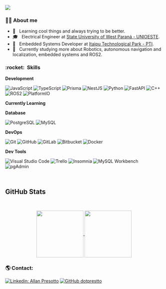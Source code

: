 ![](https://komarev.com/ghpvc/?username=dotprestto&color=006bed)

<h3> 👱‍♂️&nbsp;About me </h3>

- 🤔 &nbsp; Learning cool things and always trying to be better.
- 🎓 &nbsp; Electrical Engineer at <a href="https://www.unioeste.br/portal/campus-foz-do-iguacu/">State University of West Paraná - UNIOESTE</a>.
- 💼 &nbsp; Embedded Systems Developer at <a href="https://www.pti.org.br">Itaipu Technological Park - PTI</a>.
- 🌱 &nbsp; Currently studying more about Robotics, autonomous navigation and localization, embedded systems and ROS2.


<h3> :rocket: &nbsp;Skills </h3>

**Development**

![JavaScript](https://img.shields.io/badge/-JavaScript-333333?style=flat&logo=javascript)
![TypeScript](https://img.shields.io/badge/-TypeScript-333333?style=flat&logo=typescript)
![Prisma](https://img.shields.io/badge/-Prisma-333333?style=flat&logo=prisma)
![NestJS](https://img.shields.io/badge/-NestJS-333333?style=flat&logo=nestjs)
![Python](https://img.shields.io/badge/-Python-333333?style=flat&logo=python)
![FastAPI](https://img.shields.io/badge/-FastAPI-333333?style=flat&logo=fastapi)
![C++](https://img.shields.io/badge/-C++-333333?style=flat&logo=c%2B%2B)
![ROS2](https://img.shields.io/badge/-Ros2-333333?style=flat&logo=ros)
![PlatformIO](https://img.shields.io/badge/-platformio-333333?style=flat&logo=platformio)

**Currently Learning**


**Database**

![PostgreSQL](https://img.shields.io/badge/-PostgreSQL-333333?style=flat&logo=postgresql)
![MySQL](https://img.shields.io/badge/-MySQL-333333?style=flat&logo=mysql)

**DevOps**

![Git](https://img.shields.io/badge/-Git-333333?style=flat&logo=git)
![GitHub](https://img.shields.io/badge/-GitHub-333333?style=flat&logo=github)
![GitLab](https://img.shields.io/badge/-GitLab-333333?style=flat&logo=gitlab)
![Bitbucket](https://img.shields.io/badge/-Bitbucket-333333?style=flat&logo=bitbucket)
![Docker](https://img.shields.io/badge/-Docker-333333?style=flat&logo=docker)

**Dev Tools**

![Visual Studio Code](https://img.shields.io/badge/-Visual%20Studio%20Code-333333?style=flat&logo=visual-studio-code&logoColor=007ACC)
![Trello](https://img.shields.io/badge/-Trello-333333?style=flat&logo=trello&logoColor=007ACC)
![Insomnia](https://img.shields.io/badge/-Insomnia-333333?style=flat&logo=insomnia)
![MySQL Workbench](https://img.shields.io/badge/-MySQL%20Workbench-333333?style=flat&logo=mysql)
![pgAdmin](https://img.shields.io/badge/-pgAdmin-333333?style=flat&logo=postgresql)

<br/>

## **GitHub Stats**

<br/>
<!-- Stats  -->
<p align="center">
  <a href="https://github.com/dotprestto">
    <img
      align="center"
      height="150em"
      src="https://github-readme-stats.vercel.app/api?username=dotprestto&show_icons=true&count_private=true&theme=tokyonight"
    />
  </a>
  
<!-- Top Langs -->
  <a href="https://github.com/dotprestto">
    <img
      align="center"
      height="150em"
      src="https://github-readme-stats.vercel.app/api/top-langs/?username=dotprestto&show_icons=true&include_all_commits=true&count_private=true&layout=compact&theme=tokyonight"
    />
  </a>
</p>


<!-- Trophys -->
<!-- <p align="center">
  <a href="https://github.com/dotprestto">
    <img
      align="center"
      src="https://github-profile-trophy.vercel.app/?username=dotprestto&theme=onedark&no-frame=true&row=1&&margin-w=20&no-bg=true"
    />
  </a>
</a>
</p> -->
<!-- Contribution Graph -->
<!-- <img src="https://activity-graph.herokuapp.com/graph?username=dotprestto&theme=react-dark" alt="drawing" width="800"/> -->

<h3> 🌎&nbsp;Contact: </h3>

[![Linkedin: Allan Presotto](https://img.shields.io/badge/-allanpresotto-blue?style=flat-square&logo=Linkedin&logoColor=white&link=https://www.linkedin.com/in/allan-presotto/)](https://www.linkedin.com/in/allan-presotto/)
[![GitHub dotprestto](https://img.shields.io/github/followers/dotprestto?label=follow&style=social)](https://github.com/dotprestto)
